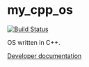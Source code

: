 # my_cpp_os
[![Build Status](https://travis-ci.org/toku-sa-n/my_cpp_os.svg?branch=master)](https://travis-ci.org/toku-sa-n/my_cpp_os)

OS written in C++.

[Developer documentation](https://toku-sa-n.github.io/my_cpp_os/)
